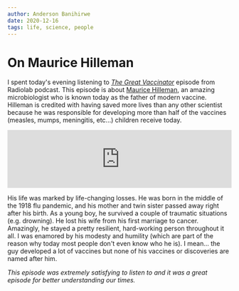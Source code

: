 ```yaml
---
author: Anderson Banihirwe
date: 2020-12-16
tags: life, science, people
---
```


# On Maurice Hilleman

I spent today's evening listening to [_The Great Vaccinator_](https://www.wnycstudios.org/podcasts/radiolab/articles/great_vaccinator) episode from Radiolab podcast. This episode is about [Maurice Hilleman](https://en.wikipedia.org/wiki/Maurice_Hilleman), an amazing microbiologist who is known today as the father of modern vaccine. Hilleman is credited with having saved more lives than any other scientist because he was responsible for developing more than half of the vaccines (measles, mumps, meningitis, etc...) children receive today.

<iframe frameborder="0" scrolling="no" height="130" width="100%" src="https://www.wnyc.org/widgets/ondemand_player/wnycstudios/#file=/audio/json/1072188/&share=1"></iframe>

His life was marked by life-changing losses. He was born in the middle of the 1918 flu pandemic, and his mother and twin sister passed away right after his birth. As a young boy, he survived a couple of traumatic situations (e.g. drowning). He lost his wife from his first marriage to cancer. Amazingly, he stayed a pretty resilient, hard-working person throughout it all. I was enamored by his modesty and humility (which are part of the reason why today most people don't even know who he is). I mean... the guy developed a lot of vaccines but none of his vaccines or discoveries are named after him.

_This episode was extremely satisfying to listen to and it was a great episode for better understanding our times._
